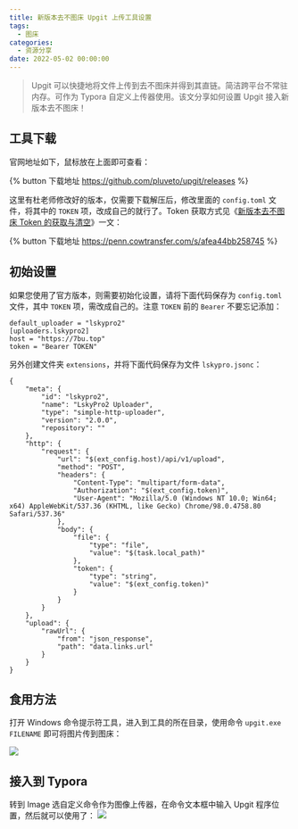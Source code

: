 ```yaml
---
title: 新版本去不图床 Upgit 上传工具设置
tags:
  - 图床
categories:
  - 资源分享
date: 2022-05-02 00:00:00
---
```


> Upgit 可以快捷地将文件上传到去不图床并得到其直链。简洁跨平台不常驻内存。可作为 Typora 自定义上传器使用。该文分享如何设置 Upgit 接入新版本去不图床！

<!-- more -->

## 工具下载

官网地址如下，鼠标放在上面即可查看：

{% button 下载地址 https://github.com/pluveto/upgit/releases %}

这里有杜老师修改好的版本，仅需要下载解压后，修改里面的 `config.toml` 文件，将其中的 `TOKEN` 项，改成自己的就行了。Token 获取方式见《[新版本去不图床 Token 的获取与清空](https://dusays.com/454/)》一文：

{% button 下载地址 https://penn.cowtransfer.com/s/afea44bb258745 %}

## 初始设置

如果您使用了官方版本，则需要初始化设置，请将下面代码保存为 `config.toml` 文件，其中 `TOKEN` 项，需改成自己的。注意 `TOKEN` 前的 `Bearer` 不要忘记添加：

```
default_uploader = "lskypro2"
[uploaders.lskypro2]
host = "https://7bu.top"
token = "Bearer TOKEN"
```

另外创建文件夹 `extensions`，并将下面代码保存为文件 `lskypro.jsonc`：

```
{
    "meta": {
        "id": "lskypro2",
        "name": "LskyPro2 Uploader",
        "type": "simple-http-uploader",
        "version": "2.0.0",
        "repository": ""
    },
    "http": {
        "request": {
            "url": "$(ext_config.host)/api/v1/upload",
            "method": "POST",
            "headers": {
                "Content-Type": "multipart/form-data",
                "Authorization": "$(ext_config.token)",
                "User-Agent": "Mozilla/5.0 (Windows NT 10.0; Win64; x64) AppleWebKit/537.36 (KHTML, like Gecko) Chrome/98.0.4758.80 Safari/537.36"
            },
            "body": {
                "file": {
                    "type": "file",
                    "value": "$(task.local_path)"
                },
                "token": {
                    "type": "string",
                    "value": "$(ext_config.token)"
                }
            }
        }
    },
    "upload": {
        "rawUrl": {
            "from": "json_response",
            "path": "data.links.url"
        }
    }
}
```

## 食用方法

打开 Windows 命令提示符工具，进入到工具的所在目录，使用命令 `upgit.exe FILENAME` 即可将图片传到图床：

![](https://cdn.dusays.com/2022/05/459-1.jpg)

## 接入到 Typora

转到 Image 选自定义命令作为图像上传器，在命令文本框中输入 Upgit 程序位置，然后就可以使用了：
![](https://cdn.dusays.com/2022/05/459-2.jpg)
